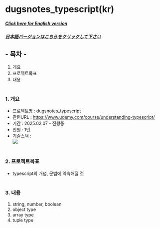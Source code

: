 # dugsnotes_typescript(kr)

##### [Click here for English version](README_EN.md)

##### [日本語バージョンはこちらをクリックして下さい](README_JP.md)

## - 목차 -

1. 개요
2. 프로젝트목표
3. 내용
   </br>
   </br>

### 1. 개요

- 프로젝트명 : dugsnotes_typescript
- 관련URL : https://www.udemy.com/course/understanding-typescript/
- 기간 : 2025.02.07 - 진행중
- 인원 : 1인
- 기술스택 : </br>
  <img src="https://img.shields.io/badge/typescript-3178C6?style=for-the-badge&logo=typescript&logoColor=white">
  </br>
  </br>

### 2. 프로젝트목표

- typescript의 개념, 문법에 익숙해질 것
  </br>
  </br>

### 3. 내용

1. string, number, boolean
2. object type
3. array type
4. tuple type
